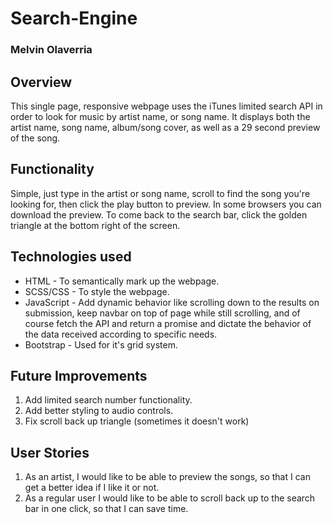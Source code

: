 # Search-Engine
### Melvin Olaverria

## Overview 

This single page, responsive webpage uses the iTunes limited search API in order to look for 
music by artist name, or song name. It displays both the artist name, song name, album/song 
cover, as well as a 29 second preview of the song. 

## Functionality 

Simple, just type in the artist or song name, scroll to find the song you're looking for, then click 
the play button to preview. In some browsers you can download the preview. To come back to the 
search bar, click the golden triangle at the bottom right of the screen. 

## Technologies used 

- HTML - To semantically mark up the webpage. 
- SCSS/CSS - To style the webpage. 
- JavaScript - Add dynamic behavior like scrolling down to the results on submission, keep
navbar on top of page while still scrolling, and of course fetch the API and return a promise
and dictate the behavior of the data received according to specific needs. 
- Bootstrap - Used for it's grid system. 

## Future Improvements 

1. Add limited search number functionality. 
2. Add better styling to audio controls. 
3. Fix scroll back up triangle (sometimes it doesn't work)

## User Stories 

1. As an artist, I would like to be able to preview the songs, so that I can get a better idea if I like it or not. 
2. As a regular user I would like to be able to scroll back up to the search bar in one click, so that I can save time. 
